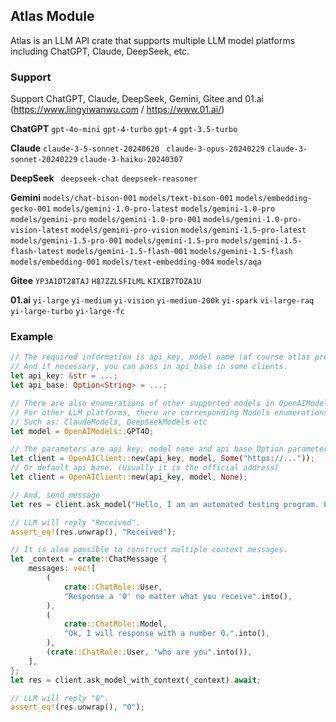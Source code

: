 ## Atlas Module

Atlas is an LLM API crate that supports multiple LLM model platforms including ChatGPT, Claude, DeepSeek, etc.

### Support

Support ChatGPT, Claude, DeepSeek, Gemini, Gitee and 01.ai (https://www.lingyiwanwu.com / https://www.01.ai/)

**ChatGPT** `gpt-4o-mini` `gpt-4-turbo` `gpt-4` `gpt-3.5-turbo`

**Claude** `claude-3-5-sonnet-20240620` ` claude-3-opus-20240229` `claude-3-sonnet-20240229` `claude-3-haiku-20240307`

**DeepSeek** ` deepseek-chat` `deepseek-reasoner`

**Gemini** `models/chat-bison-001` `models/text-bison-001` `models/embedding-gecko-001` `models/gemini-1.0-pro-latest` `models/gemini-1.0-pro` `models/gemini-pro` `models/gemini-1.0-pro-001` `models/gemini-1.0-pro-vision-latest` `models/gemini-pro-vision` `models/gemini-1.5-pro-latest` `models/gemini-1.5-pro-001` `models/gemini-1.5-pro` `models/gemini-1.5-flash-latest` `models/gemini-1.5-flash-001` `models/gemini-1.5-flash` `models/embedding-001` `models/text-embedding-004` `models/aqa`

**Gitee** `YP3A1DT28TAJ` `H87ZZLSFILML` `KIXIB7TOZA1U`

**01.ai** `yi-large` `yi-medium` `yi-vision` `yi-medium-200k` `yi-spark` `vi-large-raq` `yi-large-turbo` `yi-large-fc`

### Example

```rust
// The required information is api_key, model name (of course atlas provides model name enumeration). 
// And if necessary, you can pass in api_base in some clients.
let api_key: &str = ...;
let api_base: Option<String> = ...;

// There are also enumerations of other supported models in OpenAIModels.
// For other LLM platforms, there are corresponding Models enumerations.
// Such as: ClaudeModels, DeepSeekModels etc
let model = OpenAIModels::GPT4O;

// The parameters are api key, model name and api base Option parameters.
let client = OpenAIClient::new(api_key, model, Some("https://..."));
// Or default api base. (Usually it is the official address)
let client = OpenAIClient::new(api_key, model, None);

// And, send message
let res = client.ask_model("Hello, I am an automated testing program. Please reply directly with \"Received\" without punctuation marks or unnecessary content.").await;

// LLM will reply "Received".
assert_eq!(res.unwrap(), "Received");

// It is also possible to construct multiple context messages.
let _context = crate::ChatMessage {
    messages: vec![
        (
            crate::ChatRole::User,
            "Response a '0' no matter what you receive".into(),
        ),
        (
            crate::ChatRole::Model,
            "Ok, I will response with a number 0.".into(),
        ),
        (crate::ChatRole::User, "who are you".into()),
    ],
};
let res = client.ask_model_with_context(_context).await;

// LLM will reply "0".
assert_eq!(res.unwrap(), "0");
```